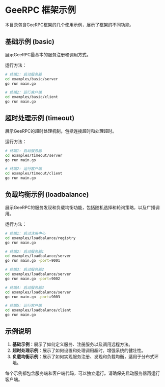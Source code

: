 # GeeRPC 框架示例

本目录包含GeeRPC框架的几个使用示例，展示了框架的不同功能。

## 基础示例 (basic)

展示GeeRPC最基本的服务注册和调用方式。

运行方法：
```bash
# 终端1: 启动服务器
cd examples/basic/server
go run main.go

# 终端2: 运行客户端
cd examples/basic/client
go run main.go
```

## 超时处理示例 (timeout)

展示GeeRPC的超时处理机制，包括连接超时和处理超时。

运行方法：
```bash
# 终端1: 启动服务器
cd examples/timeout/server
go run main.go

# 终端2: 运行客户端
cd examples/timeout/client
go run main.go
```

## 负载均衡示例 (loadbalance)

展示GeeRPC的服务发现和负载均衡功能，包括随机选择和轮询策略，以及广播调用。

运行方法：
```bash
# 终端1: 启动注册中心
cd examples/loadbalance/registry
go run main.go

# 终端2: 启动服务器1
cd examples/loadbalance/server
go run main.go -port=9001

# 终端3: 启动服务器2
cd examples/loadbalance/server
go run main.go -port=9002

# 终端4: 启动服务器3
cd examples/loadbalance/server
go run main.go -port=9003

# 终端5: 运行客户端
cd examples/loadbalance/client
go run main.go
```

## 示例说明

1. **基础示例**：展示了如何定义服务、注册服务以及调用远程方法。
2. **超时处理示例**：展示了如何设置和处理调用超时，增强系统的健壮性。
3. **负载均衡示例**：展示了如何实现服务注册、发现和负载均衡，适用于分布式环境。

每个示例都包含服务端和客户端代码，可以独立运行。请确保先启动服务器再运行客户端。 
